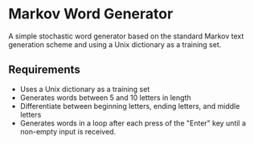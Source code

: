 # Markov Word Generator
A simple stochastic word generator based on the standard Markov text generation scheme and using a Unix dictionary as a training set.

## Requirements
- Uses a Unix dictionary as a training set
- Generates words between 5 and 10 letters in length
- Differentiate between beginning letters, ending letters, and middle letters
- Generates words in a loop after each press of the "Enter" key until a non-empty input is received.